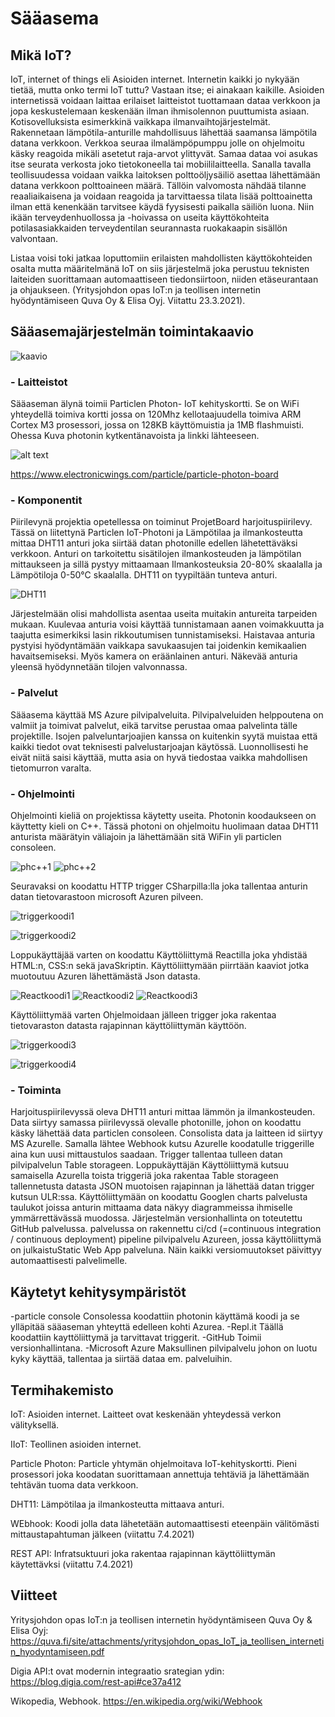 
# Sääasema

## Mikä IoT?

IoT, internet of things eli Asioiden internet. Internetin kaikki jo nykyään tietää, mutta onko termi IoT tuttu?  Vastaan itse; ei ainakaan kaikille. Asioiden internetissä voidaan laittaa erilaiset laitteistot tuottamaan dataa verkkoon ja jopa keskustelemaan keskenään ilman ihmisolennon puuttumista asiaan. Kotisovelluksista esimerkkinä vaikkapa ilmanvaihtojärjestelmät. Rakennetaan lämpötila-anturille mahdollisuus lähettää saamansa lämpötila datana verkkoon. Verkkoa seuraa ilmalämpöpumppu jolle on ohjelmoitu käsky reagoida mikäli asetetut raja-arvot ylittyvät. Samaa dataa voi asukas itse seurata verkosta joko tietokoneella tai mobiililaitteella. Sanalla tavalla teollisuudessa voidaan vaikka laitoksen polttoöljysäiliö asettaa lähettämään datana verkkoon polttoaineen määrä. Tällöin valvomosta nähdää tilanne reaaliaikaisena ja voidaan reagoida ja tarvittaessa tilata lisää polttoainetta ilman että kenenkään tarvitsee käydä fyysisesti paikalla säiliön luona. Niin ikään terveydenhuollossa ja -hoivassa on useita käyttökohteita potilasasiakkaiden terveydentilan seurannasta ruokakaapin sisällön valvontaan.

 Listaa voisi toki jatkaa loputtomiin erilaisten mahdollisten käyttökohteiden osalta mutta määritelmänä IoT on siis järjestelmä joka perustuu teknisten laiteiden suorittamaan automaattiseen tiedonsiirtoon, niiden etäseurantaan ja ohjaukseen. (Yritysjohdon opas IoT:n ja teollisen internetin hyödyntämiseen Quva Oy & Elisa Oyj. Viitattu 23.3.2021).

## Sääasemajärjestelmän toimintakaavio


![kaavio](/WeatherStationFormulaPic.JPG)


### - Laitteistot

Sääaseman älynä toimii Particlen Photon- IoT kehityskortti. Se on WiFi yhteydellä toimiva kortti jossa on 120Mhz kellotaajuudella toimiva ARM Cortex M3 prosessori, jossa on 128KB käyttömuistia ja 1MB flashmuisti. Ohessa Kuva photonin kytkentänavoista ja linkki lähteeseen.

![alt text](/PhotonPinnit.JPG)

https://www.electronicwings.com/particle/particle-photon-board



### - Komponentit



Piirilevynä projektia opetellessa on toiminut ProjetBoard harjoituspiirilevy. Tässä on liitettynä Particlen IoT-Photoni ja Lämpötilaa ja ilmankosteutta mittaa DHT11 anturi joka siirtää datan photonille edellen lähetettäväksi verkkoon. Anturi on tarkoitettu sisätilojen ilmankosteuden ja lämpötilan mittaukseen ja sillä pystyy mittaamaan Ilmankosteuksia 20-80% skaalalla ja Lämpötiloja 0-50°C skaalalla. DHT11 on tyypiltään tunteva anturi.

![DHT11](/DHT11.JPG)

Järjestelmään olisi mahdollista asentaa useita muitakin antureita tarpeiden mukaan. Kuulevaa anturia voisi käyttää tunnistamaan aanen voimakkuutta ja taajutta esimerkiksi lasin rikkoutumisen tunnistamiseksi. Haistavaa anturia pystyisi hyödyntämään vaikkapa savukaasujen tai joidenkin kemikaalien havaitsemiseksi. Myös kamera on eräänlainen anturi. Näkevää anturia yleensä hyödynnetään tilojen valvonnassa. 





###  - Palvelut

Sääasema käyttää MS Azure pilvipalveluita. Pilvipalveluiden helppoutena on valmiit ja toimivat palvelut, eikä tarvitse perustaa omaa palvelinta tälle projektille. Isojen palveluntarjoajien kanssa on kuitenkin syytä muistaa että kaikki tiedot ovat teknisesti palvelustarjoajan käytössä. Luonnollisesti he eivät niitä saisi käyttää, mutta asia on hyvä tiedostaa vaikka mahdollisen tietomurron varalta.

### - Ohjelmointi

Ohjelmointi kieliä on projektissa käytetty useita. Photonin koodaukseen on käyttetty kieli on C++. Tässä photoni on ohjelmoitu huolimaan dataa DHT11 anturista määrätyin väliajoin ja lähettämään sitä WiFin yli particlen consoleen.

![phc++1](/Photonc++1.JPG)
![phc++2](/photonc++2.JPG)

Seuravaksi on koodattu HTTP trigger CSharpilla:lla joka tallentaa anturin datan tietovarastoon microsoft Azuren pilveen.

![triggerkoodi1](/HTC#1.JPG)

![triggerkoodi2](/HTC#2.JPG)


Loppukäyttäjää varten on koodattu Käyttöliittymä Reactilla joka yhdistää HTML:n, CSS:n sekä javaSkriptin. Käyttöliittymään piirrtään kaaviot jotka muotoutuu Azuren lähettämästä Json datasta.

![Reactkoodi1](/React1.JPG)
![Reactkoodi2](/React2.JPG)
![Reactkoodi3](/React3.JPG)

Käyttöliittymää varten Ohjelmoidaan jälleen trigger joka rakentaa tietovaraston datasta rajapinnan käyttöliittymän käyttöön.


![triggerkoodi3](/HTC#3.JPG)

![triggerkoodi4](/HTC#4.JPG)



 

### - Toiminta

Harjoituspiirilevyssä oleva DHT11 anturi mittaa lämmön ja ilmankosteuden. Data siirtyy samassa piirilevyssä olevalle photonille, johon on koodattu käsky lähettää data particlen consoleen. Consolista data ja laitteen id siirtyy MS Azurelle. Samalla lähtee Webhook kutsu Azurelle koodatulle triggerille aina kun uusi mittaustulos saadaan. Trigger tallentaa tulleen datan pilvipalvelun Table storageen. Loppukäyttäjän Käyttöliittymä kutsuu samaisella Azurella toista triggeriä joka rakentaa Table storageen tallennetusta datasta JSON muotoisen rajapinnan ja lähettää datan trigger kutsun ULR:ssa. Käyttöliittymään on koodattu Googlen charts palvelusta taulukot joissa anturin mittaama data näkyy diagrammeissa ihmiselle ymmärrettävässä muodossa. Järjestelmän versionhallinta on toteutettu GitHub palvelussa. palvelussa on rakennettu ci/cd (=continuous integration / continuous deployment) pipeline pilvipalvelu Azureen, jossa käyttöliittymä on julkaistuStatic Web App palveluna. Näin kaikki versiomuutokset päivittyy automaattisesti palvelimelle.


## Käytetyt kehitysympäristöt

-particle console
  Consolessa koodattiin photonin käyttämä koodi ja se ylläpitää sääaseman yhteyttä edelleen kohti Azurea.
-Repl.it
  Täällä koodattiin kayttöliittymä ja tarvittavat triggerit.
-GitHub
  Toimii versionhallintana.
-Microsoft Azure
  Maksullinen pilvipalvelu johon on luotu kyky käyttää, tallentaa ja siirtää dataa em. palveluihin. 

## Termihakemisto

IoT: 
Asioiden internet. Laitteet ovat keskenään yhteydessä verkon             välityksellä.

IIoT: 
Teollinen asioiden internet.

Particle Photon: 
Particle yhtymän ohjelmoitava IoT-kehityskortti. Pieni                   prosessori joka koodatan suorittamaan annettuja                          tehtäviä ja lähettämään tehtävän tuoma data verkkoon.

DHT11: 
Lämpötilaa ja ilmankosteutta mittaava anturi.

WEbhook: 
Koodi jolla data lähetetään automaattisesti eteenpäin                    välitömästi mittaustapahtuman jälkeen 
(viitattu 7.4.2021)

REST API:
Infratsuktuuri joka rakentaa rajapinnan käyttöliittymän käytettävksi
(viitattu 7.4.2021)




## Viitteet

Yritysjohdon opas IoT:n ja teollisen internetin hyödyntämiseen Quva Oy & Elisa Oyj: https://quva.fi/site/attachments/yritysjohdon_opas_IoT_ja_teollisen_internetin_hyodyntamiseen.pdf

Digia API:t ovat modernin integraatio srategian ydin:
https://blog.digia.com/rest-api#ce37a412

Wikopedia, Webhook.
https://en.wikipedia.org/wiki/Webhook






